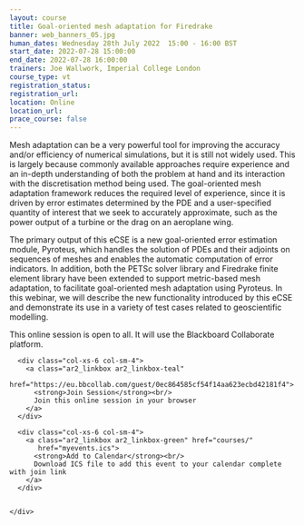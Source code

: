 ```yaml
---
layout: course
title: Goal-oriented mesh adaptation for Firedrake
banner: web_banners_05.jpg
human_dates: Wednesday 28th July 2022  15:00 - 16:00 BST
start_date: 2022-07-28 15:00:00
end_date: 2022-07-28 16:00:00
trainers: Joe Wallwork, Imperial College London
course_type: vt
registration_status:
registration_url:
location: Online
location_url:
prace_course: false
---
```


Mesh adaptation can be a very powerful tool for improving the accuracy and/or efficiency of numerical simulations, but it is still not widely used. This is largely because commonly available approaches require experience and an in-depth understanding of both the problem at hand and its interaction with the discretisation method being used. The goal-oriented mesh adaptation framework reduces the required level of experience, since it is driven by error estimates determined by the PDE and a user-specified quantity of interest that we seek to accurately approximate, such as the power output of a turbine or the drag on an aeroplane wing.
 
The primary output of this eCSE is a new goal-oriented error estimation module, Pyroteus, which handles the solution of PDEs and their adjoints on sequences of meshes and enables the automatic computation of error indicators. In addition, both the PETSc solver library and Firedrake finite element library have been extended to support metric-based mesh adaptation, to facilitate goal-oriented mesh adaptation using Pyroteus. In this webinar, we will describe the new functionality introduced by this eCSE and demonstrate its use in a variety of test cases related to geoscientific modelling.



This online session is open to all. It will use the Blackboard Collaborate platform.



<section id="service">

  <div class="row ">	

      <div class="col-xs-6 col-sm-4">
        <a class="ar2_linkbox ar2_linkbox-teal" 
          href="https://eu.bbcollab.com/guest/0ec864585cf54f14aa623ecbd42181f4">
          <strong>Join Session</strong><br/>
          Join this online session in your browser
        </a>
      </div>

      <div class="col-xs-6 col-sm-4">
        <a class="ar2_linkbox ar2_linkbox-green" href="courses/"
           href="myevents.ics">
          <strong>Add to Calendar</strong><br/>
          Download ICS file to add this event to your calendar complete with join link
        </a>
      </div>

											
    </div>




<!--
<h2><a name="video">Video</a></h2>

<div>

<iframe title="Video"  width="560" height="315" src="https://www.youtube.com/embed/XXXXXXXXXXX" frameborder="0" allow="accelerometer; autoplay; encrypted-media; gyroscope; picture-in-picture" allowfullscreen></iframe>

</div>

-->

<!--

<section id="service">
  <div class="container">
    <div class="row ">	



      <div class="col-xs-6 col-sm-4">
        <a class="ar2_linkbox ar2_linkbox-teal" href="  ">
          <strong>Transcript</strong><br/>
          Download a transcript of the video audio
        </a>
      </div>



      <div class="col-xs-6 col-sm-4">
        <a class="ar2_linkbox ar2_linkbox-green" href="courses/"
           href="ARCHER2_Training_VT.pdf">
          <strong>Slides</strong><br/>
          Download pdf of the presentation.
        </a>
      </div>
										
    </div>
  </div>
</section>
-->
